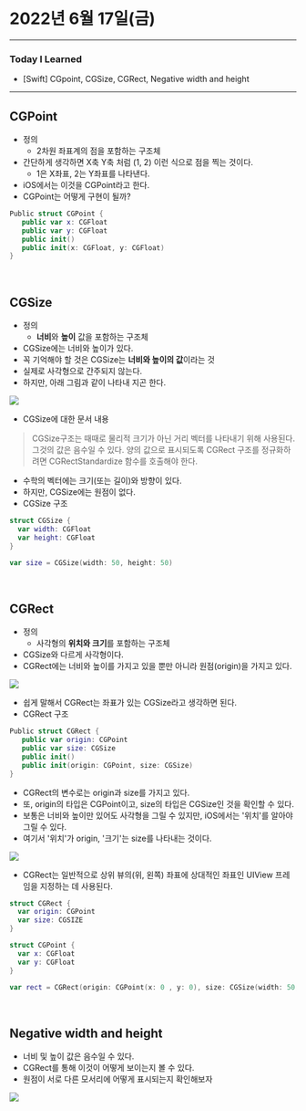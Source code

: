 # 2022년 6월 17일(금)

---

### Today I Learned

- [Swift] CGpoint, CGSize, CGRect, Negative width and height

---

## CGPoint

- 정의
  - 2차원 좌표계의 점을 포함하는 구조체
- 간단하게 생각하면 X축 Y축 처럼 (1, 2) 이런 식으로 점을 찍는 것이다.
  - 1은 X좌표, 2는 Y좌표를 나타낸다.
- iOS에서는 이것을 CGPoint라고 한다.
- CGPoint는 어떻게 구현이 될까?

```swift
Public struct CGPoint {
   public var x: CGFloat
   public var y: CGFloat
   public init()
   public init(x: CGFloat, y: CGFloat)
}
```

<br>

## CGSize

- 정의
  - **너비**와 **높이** 값을 포함하는 구조체
- CGSize에는 너비와 높이가 있다.
- 꼭 기억해야 할 것은 CGSize는 **너비와 높이의 값**이라는 것
- 실제로 사각형으로 간주되지 않는다.
- 하지만, 아래 그림과 같이 나타내 지곤 한다.

![](https://img1.daumcdn.net/thumb/R1280x0/?scode=mtistory2&fname=https%3A%2F%2Fblog.kakaocdn.net%2Fdn%2FSQY5E%2Fbtq1R9uaxeY%2FqiT84HO6WLQ3puqIUqPlLk%2Fimg.png)

- CGSize에 대한 문서 내용 

> CGSize구조는 때때로 물리적 크기가 아닌 거리 벡터를 나타내기 위해 사용된다. 그것의 값은 음수일 수 있다. 양의 값으로 표시되도록 CGRect 구조를 정규화하려면 CGRectStandardize 함수를 호출해야 한다.

- 수학의 벡터에는 크기(또는 길이)와 방향이 있다. 
- 하지만, CGSize에는 원점이 없다.
- CGSize 구조 

```swift
struct CGSize {
  var width: CGFloat
  var height: CGFloat
}

var size = CGSize(width: 50, height: 50)
```

<br>

## CGRect

- 정의
  -  사각형의 **위치와 크기**를 포함하는 구조체 
- CGSize와 다르게 사각형이다.
- CGRect에는 너비와 높이를 가지고 있을 뿐만 아니라 원점(origin)을 가지고 있다.

![](https://img1.daumcdn.net/thumb/R1280x0/?scode=mtistory2&fname=https%3A%2F%2Fblog.kakaocdn.net%2Fdn%2FcZ5Wjf%2Fbtq1JWRmmLt%2FrnutUQjm7DHE687HP2wby1%2Fimg.png)

- 쉽게 말해서 CGRect는 좌표가 있는 CGSize라고 생각하면 된다.
- CGRect 구조 

```swift
Public struct CGRect {
   public var origin: CGPoint
   public var size: CGSize
   public init()
   public init(origin: CGPoint, size: CGSize)
}
```

- CGRect의 변수로는 origin과 size를 가지고 있다. 
- 또, origin의 타입은 CGPoint이고, size의 타입은 CGSize인 것을 확인할 수 있다.
- 보통은 너비와 높이만 있어도 사각형을 그릴 수 있지만, iOS에서는 '위치'를 알아야 그릴 수 있다.
- 여기서 '위치'가 origin, '크기'는 size를 나타내는 것이다.

![](https://img1.daumcdn.net/thumb/R1280x0/?scode=mtistory2&fname=https%3A%2F%2Fblog.kakaocdn.net%2Fdn%2FcwPQPC%2Fbtq1QnTY6jl%2FSOqRwvxEuXGPKiBSm7t0n0%2Fimg.png)

- CGRect는 일반적으로 상위 뷰의(위, 왼쪽) 좌표에 상대적인 좌표인 UIView 프레임을 지정하는 데 사용된다. 

```swift
struct CGRect {
  var origin: CGPoint
  var size: CGSIZE
}

struct CGPoint {
  var x: CGFloat 
  var y: CGFloat
}

var rect = CGRect(origin: CGPoint(x: 0 , y: 0), size: CGSize(width: 50, height: 50))
```

<br>

## Negative width and height 

- 너비 및 높이 값은 음수일 수 있다. 
- CGRect를 통해 이것이 어떻게 보이는지 볼 수 있다. 
- 원점이 서로 다른 모서리에 어떻게 표시되는지 확인해보자

![](https://img1.daumcdn.net/thumb/R1280x0/?scode=mtistory2&fname=https%3A%2F%2Fblog.kakaocdn.net%2Fdn%2FcpWt0s%2Fbtq1JWKmjbS%2Fi22DCNHLzf5SeoKOKaeYK0%2Fimg.png)